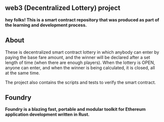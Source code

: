 ## web3 (Decentralized Lottery) project

**hey folks!
This is a smart contract repository that was produced as part of the learning and development process.**


## About 

These is decentralized smart contract lottery in which anybody can enter by paying the base fare amount, and the winner will be declared after a set length of time (when there are enough players).
When the lottery is OPEN, anyone can enter, and when the winner is being calculated, it is closed, all at the same time.

The project also contains the scripts and tests to verify the smart contract.


## Foundry

**Foundry is a blazing fast, portable and modular toolkit for Ethereum application development written in Rust.**
